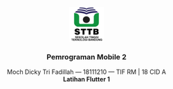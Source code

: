 <p align="center">
  <a href="#!">
    <img src="images/logo.png" alt="Logo" width="80">
  </a>
  <h3 align="center">Pemrograman Mobile 2</h3>
  <p align="center">
    Moch Dicky Tri Fadillah — 18111210 — TIF RM | 18 CID A
    <br />
    <span><strong>Latihan Flutter 1</strong></span>
  </p>
</p>